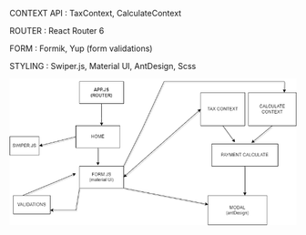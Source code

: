 CONTEXT API :
TaxContext, CalculateContext

ROUTER :
React Router 6

FORM :
Formik,
Yup (form validations)

STYLING :
Swiper.js,
Material UI,
AntDesign,
Scss



<img src="./diagram.png" alt="">
